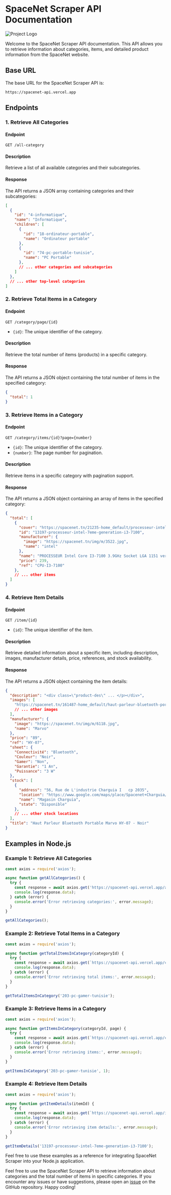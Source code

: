 # SpaceNet Scraper API Documentation
![Project Logo](https://github.com/kiraaziz/spacenet-API/blob/main/assets/screen.png)

Welcome to the SpaceNet Scraper API documentation. This API allows you to retrieve information about categories, items, and detailed product information from the SpaceNet website.

## Base URL

The base URL for the SpaceNet Scraper API is:

```plaintext
https://spacenet-api.vercel.app
```

## Endpoints

### 1. Retrieve All Categories

#### Endpoint

```plaintext
GET /all-category
```

#### Description

Retrieve a list of all available categories and their subcategories.

#### Response

The API returns a JSON array containing categories and their subcategories:

```json
[
  {
    "id": "4-informatique",
    "name": "Informatique",
    "children": [
      {
        "id": "18-ordinateur-portable",
        "name": "Ordinateur portable"
      },
      {
        "id": "74-pc-portable-tunisie",
        "name": "PC Portable"
      },
      // ... other categories and subcategories
    ]
  },
  // ... other top-level categories
]
```

### 2. Retrieve Total Items in a Category

#### Endpoint

```plaintext
GET /category/page/{id}
```

- `{id}`: The unique identifier of the category.

#### Description

Retrieve the total number of items (products) in a specific category.

#### Response

The API returns a JSON object containing the total number of items in the specified category:

```json
{
  "total": 1
}
```

### 3. Retrieve Items in a Category

#### Endpoint

```plaintext
GET /category/items/{id}?page={number}
```

- `{id}`: The unique identifier of the category.
- `{number}`: The page number for pagination.

#### Description

Retrieve items in a specific category with pagination support.

#### Response

The API returns a JSON object containing an array of items in the specified category:

```json
{
  "total": [
    {
      "cover": "https://spacenet.tn/21235-home_default/processeur-intel-7eme-generation-i3-7100.jpg",
      "id": "13197-processeur-intel-7eme-generation-i3-7100",
      "manufacturer": {
        "image": "https://spacenet.tn/img/m/3522.jpg",
        "name": "intel"
      },
      "name": "PROCESSEUR Intel Core I3-7100 3.9GHz Socket LGA 1151 version Tray sans ventilateur",
      "price": 239,
      "ref": "CPU-I3-7100"
    },
    // ... other items
  ]
}
```

### 4. Retrieve Item Details

#### Endpoint

```plaintext
GET /item/{id}
```

- `{id}`: The unique identifier of the item.

#### Description

Retrieve detailed information about a specific item, including description, images, manufacturer details, price, references, and stock availability.

#### Response

The API returns a JSON object containing the item details:

```json
{
  "description": "<div class=\"product-des\" ... </p></div>",
  "images": [
    "https://spacenet.tn/161487-home_default/haut-parleur-bluetooth-portable-marvo-hy-07-noir.jpg",
    // ... other images
  ],
  "manufacturer": {
    "image": "https://spacenet.tn/img/m/6118.jpg",
    "name": "Marvo"
  },
  "price": "89",
  "ref": "HY-07",
  "sheet": {
    "Connectivité": "Bluetooth",
    "Couleur": "Noir",
    "Gamer": "Non",
    "Garantie": "1 An",
    "Puissance": "3 W"
  },
  "stock": [
    {
      "address": "56, Rue de L'industrie Charguia I   cp 2035",
      "location": "https://www.google.com/maps/place/Spacenet+Charguia/...",
      "name": "Magasin Charguia",
      "state": "Disponible"
    },
    // ... other stock locations
  ],
  "title": "Haut Parleur Bluetooth Portable Marvo HY-07 - Noir"
}
```

## Examples in Node.js

### Example 1: Retrieve All Categories

```javascript
const axios = require('axios');

async function getAllCategories() {
  try {
    const response = await axios.get('https://spacenet-api.vercel.app/all-category');
    console.log(response.data);
  } catch (error) {
    console.error('Error retrieving categories:', error.message);
  }
}

getAllCategories();
```

### Example 2: Retrieve Total Items in a Category

```javascript
const axios = require('axios');

async function getTotalItemsInCategory(categoryId) {
  try {
    const response = await axios.get(`https://spacenet-api.vercel.app/category/page/${categoryId}`);
    console.log(response.data);
  } catch (error) {
    console.error('Error retrieving total items:', error.message);
  }
}

getTotalItemsInCategory('203-pc-gamer-tunisie');
```

### Example 3: Retrieve Items in a Category

```javascript
const axios = require('axios');

async function getItemsInCategory(categoryId, page) {
  try {
    const response = await axios.get(`https://spacenet-api.vercel.app/category/items/${categoryId}?page=${page}`);
    console.log(response.data);
  } catch (error) {
    console.error('Error retrieving items:', error.message);
  }
}

getItemsInCategory('203-pc-gamer-tunisie', 1);
```

### Example 4: Retrieve Item Details

```javascript
const axios = require('axios');

async function getItemDetails(itemId) {
  try {
    const response = await axios.get(`https://spacenet-api.vercel.app/item/${itemId}`);
    console.log(response.data);
  } catch (error) {
    console.error('Error retrieving item details:', error.message);
  }
}

getItemDetails('13197-processeur-intel-7eme-generation-i3-7100');
```

Feel free to use these examples as a reference for integrating SpaceNet Scraper into your Node.js application.

Feel free to use the SpaceNet Scraper API to retrieve information about categories and the total number of items in specific categories. If you encounter any issues or have suggestions, please open an [issue](https://github.com/kiraaziz/spacenet-API/issues) on the GitHub repository. Happy coding!
